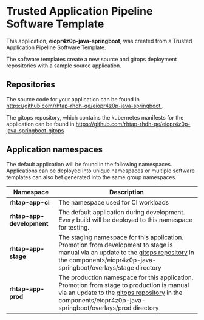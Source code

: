 # Trusted Application Pipeline Software Template

This application, **eiopr4z0p-java-springboot**, was created from a Trusted Application Pipeline Software Template.

The software templates create a new source and gitops deployment repositories with a sample source application. 

## Repositories

The source code for your application can be found in [https://github.com/rhtap-rhdh-qe/eiopr4z0p-java-springboot ](https://github.com/rhtap-rhdh-qe/eiopr4z0p-java-springboot ).
 
The gitops repository, which contains the kubernetes manifests for the application can be found in 
[https://github.com/rhtap-rhdh-qe/eiopr4z0p-java-springboot-gitops ](https://github.com/rhtap-rhdh-qe/eiopr4z0p-java-springboot-gitops ) 

## Application namespaces 

The default application will be found in the following namespaces. Applications can be deployed into unique namespaces or multiple software templates can also bet generated into the same group namespaces.  

|  Namespace   |  Description   |  
| -------- | -------- |
| **rhtap-app-ci** | The namespace used for CI workloads |
| **rhtap-app-development** | The default application during development. Every build will be deployed to this namespace for testing. |
| **rhtap-app-stage** | The staging namespace for this application. Promotion from development to stage is manual via an update to the [gitops repository](https://github.com/rhtap-rhdh-qe/eiopr4z0p-java-springboot-gitops ) in the components/eiopr4z0p-java-springboot/overlays/stage directory |
| **rhtap-app-prod** | The production namespace for this application. Promotion from stage to production is manual via an update to the [gitops repository](https://github.com/rhtap-rhdh-qe/eiopr4z0p-java-springboot-gitops ) in the components/eiopr4z0p-java-springboot/overlays/prod directory |
